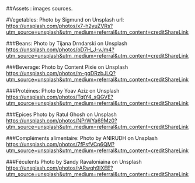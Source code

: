 ##Assets : images sources.

#Vegetables:
Photo by Sigmund on Unsplash
url: https://unsplash.com/photos/x7-h2yuZVRs?utm_source=unsplash&utm_medium=referral&utm_content=creditShareLink

###Beans:
Photo by Tijana Drndarski on Unsplash
https://unsplash.com/photos/oD7H_J-vJm4?utm_source=unsplash&utm_medium=referral&utm_content=creditShareLink

###Beverage:
Photo by Content Pixie on Unsplash
https://unsplash.com/photos/m-gqDRzbJLQ?utm_source=unsplash&utm_medium=referral&utm_content=creditShareLink

###Protéines:
Photo by Yoav Aziz on Unsplash
https://unsplash.com/photos/TqtY4_sQGVE?utm_source=unsplash&utm_medium=referral&utm_content=creditShareLink

###Epices
Photo by Ratul Ghosh on Unsplash
https://unsplash.com/photos/NPrWYa69Mz0?utm_source=unsplash&utm_medium=referral&utm_content=creditShareLink

###Compléments alimentaire:
Photo by ANIRUDH on Unsplash
https://unsplash.com/photos/7fPsfVCp6QM?utm_source=unsplash&utm_medium=referral&utm_content=creditShareLink

###Féculents
Photo by Sandy Ravaloniaina on Unsplash
https://unsplash.com/photos/rARwqh9IXEE?utm_source=unsplash&utm_medium=referral&utm_content=creditShareLink
